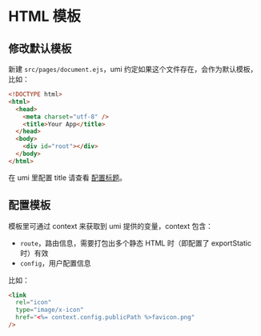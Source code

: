# HTML 模板

## 修改默认模板

新建 `src/pages/document.ejs`，umi 约定如果这个文件存在，会作为默认模板，比如：

```html
<!DOCTYPE html>
<html>
  <head>
    <meta charset="utf-8" />
    <title>Your App</title>
  </head>
  <body>
    <div id="root"></div>
  </body>
</html>
```

在 umi 里配置 title 请查看 [配置标题](../config#title)。

## 配置模板

模板里可通过 context 来获取到 umi 提供的变量，context 包含：

- `route`，路由信息，需要打包出多个静态 HTML 时（即配置了 exportStatic 时）有效
- `config`，用户配置信息

比如：

```html
<link
  rel="icon"
  type="image/x-icon"
  href="<%= context.config.publicPath %>favicon.png"
/>
```
